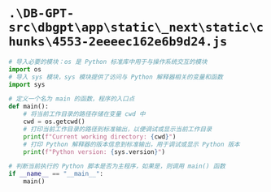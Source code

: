 # `.\DB-GPT-src\dbgpt\app\static\_next\static\chunks\4553-2eeeec162e6b9d24.js`

```py
# 导入必要的模块：os 是 Python 标准库中用于与操作系统交互的模块
import os
# 导入 sys 模块，sys 模块提供了访问与 Python 解释器相关的变量和函数
import sys

# 定义一个名为 main 的函数，程序的入口点
def main():
    # 将当前工作目录的路径存储在变量 cwd 中
    cwd = os.getcwd()
    # 打印当前工作目录的路径到标准输出，以便调试或显示当前工作目录
    print(f"Current working directory: {cwd}")
    # 打印 Python 解释器的版本信息到标准输出，用于调试或显示 Python 版本
    print(f"Python version: {sys.version}")

# 判断当前执行的 Python 脚本是否为主程序，如果是，则调用 main() 函数
if __name__ == "__main__":
    main()
```